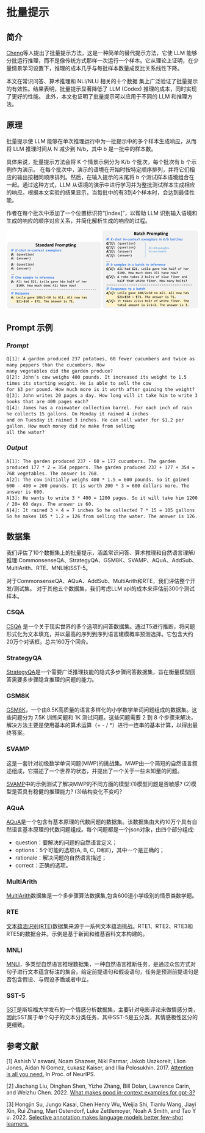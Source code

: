 # **批量提示**

## 简介

[Cheng](https://arxiv.org/abs/2301.08721)等人提出了批量提示方法，这是一种简单的替代提示方法，它使 LLM 能够分批运行推理，而不是像传统方式那样一次运行一个样本。它从理论上证明，在少量情景学习设置下，推理的成本几乎与每批样本数量成反比关系线性下降。

本文在常识问答、算术推理和 NLI/NLU 相关的十个数据
集上广泛验证了批量提示的有效性。结果表明，批量提示显著降低了 LLM (Codex) 推理的成本，同时实现了更好的性能。
此外，本文也证明了批量提示可以应用于不同的 LLM 和推理方法。


## 原理

批量提示使 LLM 能够在单次推理运行中为一批提示中的多个样本生成响应，从而将 LLM 推理时间从 N 减少到 N/b，其中 b 是一批中的样本数。

具体来说，批量提示方法会将 K 个情景示例分为 K/b 个批次，每个批次有 b 个示例作为演示。
在每个批次中，演示的语境在开始时按特定顺序排列，并将它们相应的输出按相同顺序排列。然后，在输入提示的末尾将 b 个测试样本语境组合在一起。通过这种方式，LLM 从语境的演示中进行学习并为整批测试样本生成相应的响应。根据本文实验的结果显示，当每批中的有3到4个样本时，会达到最佳性能。

作者在每个批次中添加了一个位置标识符“\[index\]”，以帮助 LLM 识别输入语境和生成的响应的顺序对应关系，并简化解析生成的响应的过程。

![batch_img1.png](img/batch_img1.png)

## Prompt 示例

### *Prompt*

```
Q[1]: A garden produced 237 potatoes, 60 fewer cucumbers and twice as many peppers than the cucumbers. How
many vegetables did the garden produce?
Q[2]: John’s cow weighs 400 pounds. It increased its weight to 1.5 times its starting weight. He is able to sell the cow
for $3 per pound. How much more is it worth after gaining the weight?
Q[3]: John writes 20 pages a day. How long will it take him to write 3 books that are 400 pages each?
Q[4]: James has a rainwater collection barrel. For each inch of rain he collects 15 gallons. On Monday it rained 4 inches
and on Tuesday it rained 3 inches. He can sell water for $1.2 per gallon. How much money did he make from selling
all the water?
```

### *Output* 

```
A[1]: The garden produced 237 - 60 = 177 cucumbers. The garden produced 177 * 2 = 354 peppers. The garden produced 237 + 177 + 354 = 768 vegetables. The answer is 768.
A[2]: The cow initially weighs 400 * 1.5 = 600 pounds. So it gained 600 - 400 = 200 pounds. It is worth 200 * 3 = 600 dollars more. The answer is 600.
A[3]: He wants to write 3 * 400 = 1200 pages. So it will take him 1200 / 20= 60 days. The answer is 60.
A[4]: It rained 3 + 4 = 7 inches So he collected 7 * 15 = 105 gallons So he makes 105 * 1.2 = 126 from selling the water. The answer is 126.
```

## 数据集

我们评估了10个数据集上的批量提示，涵盖常识问答、算术推理和自然语言理解/推理:CommonsenseQA、StrategyQA、GSM8K、SVAMP、AQuA、AddSub、MultiArith、RTE、MNLI和SST-5。

对于CommonsenseQA、AQuA、AddSub、MultiArith和RTE，我们评估整个开发/测试集。
对于其他五个数据集，我们考虑LLM api的成本来评估前300个测试样本。

### CSQA
[CSQA](https://www.huggingface.co/datasets/skrishna/CSQA_preprocessed) 是一个关于现实世界的多个选项的问答数据集。通过T5进行推断，将问题形式化为文本填充，并以最高的序列到序列语言建模概率预测选择。它包含大约20万个对话框，总共160万个回合。

### StrategyQA
[StrategyQA](https://www.huggingface.co/datasets/wics/strategy-qa)是一个需要广泛推理技能的隐式多步骤问答数据集，旨在衡量模型回答需要多步骤隐含推理的问题的能力。

### GSM8K
[GSM8K](https://www.huggingface.co/datasets/gsm8k)，一个由8.5K高质量的语言多样化的小学数学单词问题组成的数据集。这些问题分为 7.5K 训练问题和 1K 测试问题。这些问题需要 2 到 8 个步骤来解决，解决方法主要是使用基本的算术运算（+ - / *）进行一连串的基本计算，以得出最终答案。

### SVAMP
这是一套针对初级数学单词问题(MWP)的挑战集。MWP由一个简短的自然语言叙述组成，它描述了一个世界的状态，并提出了一个关于一些未知量的问题。

[SVAMP](https://www.huggingface.co/datasets/ChilleD/SVAMP)中的示例测试了解决MWP的不同方面的模型:(1)模型问题是否敏感? (2)模型是否具有稳健的推理能力? (3)结构变化不变吗?

### AQuA
[AQuA](https://www.huggingface.co/datasets/aqua_rat)是一个包含有基本原理的代数问题的数据集。该数据集由大约10万个具有自然语言基本原理的代数问题组成。每个问题都是一个json对象，由四个部分组成: 
- question：要解决的问题的自然语言定义； 
- options：5个可能的选项(A, B, C, D和E)，其中一个是正确的；
- rationale：解决问题的自然语言描述；
- correct：正确的选项。

### MultiArith
[MultiArith](https://www.huggingface.co/datasets/ChilleD/MultiArith)数据集是一个多步骤算法数据集,包含600道小学级别的情景类数学题。

### RTE
[文本蕴涵识别(RTE)](https://www.huggingface.co/datasets/SetFit/rte)数据集来源于一系列文本蕴涵挑战。RTE1、RTE2、RTE3和RTE5的数据合并。示例是基于新闻和维基百科文本构建的。

### MNLI
[MNLI](https://www.huggingface.co/datasets/SetFit/mnli)，多类型自然语言推理数据集，一种自然语言推断任务，是通过众包方式对句子进行文本蕴含标注的集合。给定前提语句和假设语句，任务是预测前提语句是否包含假设、与假设矛盾或者中立。

### SST-5
[SST](https://www.huggingface.co/datasets/SetFit/sst5)是斯坦福大学发布的一个情感分析数据集，主要针对电影评论来做情感分类，因此SST属于单个句子的文本分类任务，其中SST-5是五分类，其情感极性区分的更细致。

## 参考文献

\[1\] Ashish V aswani, Noam Shazeer, Niki Parmar, Jakob
Uszkoreit, Llion Jones, Aidan N Gomez, Łukasz
Kaiser, and Illia Polosukhin. 2017. [Attention is all you need.](https://arxiv.org/abs/1706.03762) In Proc. of NeurIPS.

\[2\] Jiachang Liu, Dinghan Shen, Yizhe Zhang, Bill Dolan,
Lawrence Carin, and Weizhu Chen. 2022. [What makes good in-context examples for gpt-3?](https://arxiv.org/abs/2101.06804)

\[3\] Hongjin Su, Jungo Kasai, Chen Henry Wu, Weijia Shi,
Tianlu Wang, Jiayi Xin, Rui Zhang, Mari Ostendorf,
Luke Zettlemoyer, Noah A Smith, and Tao Y u. 2022.
[Selective annotation makes language models better few-shot learners.](https://arxiv.org/abs/2209.01975)
